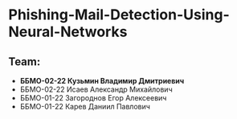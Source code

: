 # Phishing-Mail-Detection-Using-Neural-Networks
## Team:
- **ББМО-02-22 Кузьмин Владимир Дмитриевич**
- ББМО-02-22 Исаев Александр Михайлович
- ББМО-01-22 Загороднов Егор Алексеевич
- ББМО-01-22 Карев Даниил Павлович
